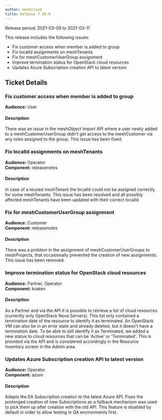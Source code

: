 ```yaml
---
author: meshcloud
title: Release 7.59.0
---
```


Release period: 2021-03-09 to 2021-03-11

This release includes the following issues:
* Fix customer access when member is added to group
* Fix localId assignments on meshTenants
* Fix for meshCustomerUserGroup assignment
* Improve termination status for OpenStack cloud resources
* Updates Azure Subscription creation API to latest version
<!--truncate-->

## Ticket Details
### Fix customer access when member is added to group
**Audience:** User<br>

#### Description
There was an issue in the meshObject Import API where a user newly added to a meshCustomerUserGroup didn't get access
to the meshCustomer via any roles assigned to the group. This issue has been fixed.

### Fix localId assignments on meshTenants
**Audience:** Operator<br>**Component:** releasenotes


#### Description
In case of a reused meshTenant the localId could not be assigned correctly
for some meshTenants. This issue has been resolved and all possibly affected
meshTenants have been updated with their correct localId.

### Fix for meshCustomerUserGroup assignment
**Audience:** Customer<br>**Component:** releasenotes


#### Description
There was a problem in the assignment of meshCustomerUserGroups
to meshProjects, that occasionally prevented the creation of new
assignments. This issue has been removed.

### Improve termination status for OpenStack cloud resources
**Audience:** Partner, Operator<br>**Component:** kraken


#### Description
As a Partner and via the API it is possible to retrieve a list of cloud resources (currently only OpenStack Nova Servers).
This list only contained a termination date of the resource to identify it as terminated. An OpenStack
VM can also be in an error state and already deleted, but it doesn't have a termination date. To be able
to still identify it as Terminated, we added a new status to cloud resources that can be 'Active' or 'Terminated'. This
is provided via the API and is considered accordingly in the Resource Inventory screen in the Admin area.

### Updates Azure Subscription creation API to latest version
**Audience:** Operator<br>**Component:** azure


#### Description
Adapts the EA Subscription creation to the latest Azure API. Fixes the prolonged creation of 
new Subscriptions as a fallback mechanism was used to pick them up after creation with the old API.
This feature is disabled by default in order to allow testing in QA environments first.

